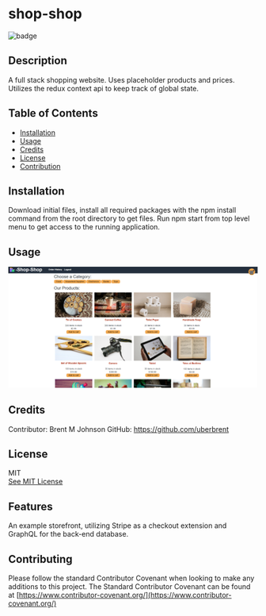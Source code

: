# shop-shop

![badge](https://img.shields.io/badge/JavaScript-100%25-blue)

  ## Description
  
  A full stack shopping website. Uses placeholder products and prices. Utilizes the redux context api to keep track of global
  state.

  ## Table of Contents

  * [Installation](#installation)
  * [Usage](#usage)
  * [Credits](#credits)
  * [License](#license)
  * [Contribution](#contributing)

  ## Installation
        
  Download initial files, install all required packages with the npm install command from the root directory to get files.
  Run npm start from top level menu to get access to the running application.
  
  ## Usage
  
  ![Shop-Shop](shop-shop.PNG)

  ## Credits
    
  Contributor: Brent M Johnson
  GitHub: https://github.com/uberbrent
      
  ## License
  MIT
  <br>
  [See MIT License](https://choosealicense.com/licenses/mit)

  ## Features
    
  An example storefront, utilizing Stripe as a checkout extension and GraphQL for the back-end database.

  ## Contributing
  
  Please follow the standard Contributor Covenant when looking to make any additions to this project. The Standard Contributor Covenant can be found at [https://www.contributor-covenant.org/](https://www.contributor-covenant.org/)
    

